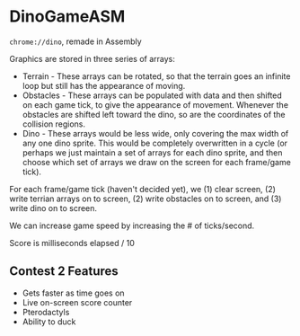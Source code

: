 # DinoGameASM
`chrome://dino`, remade in Assembly

Graphics are stored in three series of arrays:

- Terrain - These arrays can be rotated, so that the terrain goes an infinite loop but still has the appearance of moving.
- Obstacles - These arrays can be populated with data and then shifted on each game tick, to give the appearance of movement. Whenever the obstacles are shifted left toward the dino, so are the coordinates of the collision regions.
- Dino - These arrays would be less wide, only covering the max width of any one dino sprite. This would be completely overwritten in a cycle (or perhaps we just maintain a set of arrays for each dino sprite, and then choose which set of arrays we draw on the screen for each frame/game tick).

For each frame/game tick (haven't decided yet), we (1) clear screen, (2) write terrian arrays on to screen, (2) write obstacles on to screen, and (3) write dino on to screen.

We can increase game speed by increasing the # of ticks/second.

Score is milliseconds elapsed / 10

## Contest 2 Features

- Gets faster as time goes on
- Live on-screen score counter
- Pterodactyls
- Ability to duck
